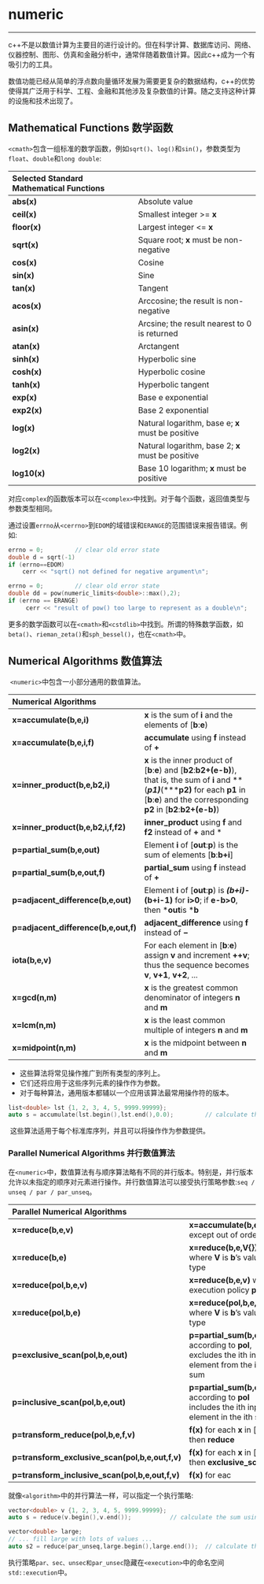 # numeric

---

​		c++不是以数值计算为主要目的进行设计的。但在科学计算、数据库访问、网络、仪器控制、图形、仿真和金融分析中，通常伴随着数值计算。因此c++成为一个有吸引力的工具。

​		数值功能已经从简单的浮点数向量循环发展为需要更复杂的数据结构，c++的优势使得其广泛用于科学、工程、金融和其他涉及复杂数值的计算。随之支持这种计算的设施和技术出现了。



## Mathematical Functions 数学函数

​		``<cmath>``包含一组标准的数学函数，例如``sqrt()``、``log()``和``sin()``，参数类型为``float``、``double``和``long double``:

| **Selected Standard Mathematical Functions** |                                                   |
| :------------------------------------------- | ------------------------------------------------- |
| **abs(x)**                                   | Absolute value                                    |
| **ceil(x)**                                  | Smallest integer >= **x**                         |
| **floor(x)**                                 | Largest integer <= **x**                          |
| **sqrt(x)**                                  | Square root; **x** must be non-negative           |
| **cos(x)**                                   | Cosine                                            |
| **sin(x)**                                   | Sine                                              |
| **tan(x)**                                   | Tangent                                           |
| **acos(x)**                                  | Arccosine; the result is non-negative             |
| **asin(x)**                                  | Arcsine; the result nearest to 0 is returned      |
| **atan(x)**                                  | Arctangent                                        |
| **sinh(x)**                                  | Hyperbolic sine                                   |
| **cosh(x)**                                  | Hyperbolic cosine                                 |
| **tanh(x)**                                  | Hyperbolic tangent                                |
| **exp(x)**                                   | Base e exponential                                |
| **exp2(x)**                                  | Base 2 exponential                                |
| **log(x)**                                   | Natural logarithm, base e; **x** must be positive |
| **log2(x)**                                  | Natural logarithm, base 2; **x** must be positive |
| **log10(x)**                                 | Base 10 logarithm; **x** must be positive         |

​		对应``complex``的函数版本可以在``<complex>``中找到。对于每个函数，返回值类型与参数类型相同。

​		通过设置``errno``从``<cerrno>``到``EDOM``的域错误和``ERANGE``的范围错误来报告错误。例如:

```c++
errno = 0;         // clear old error state
double d = sqrt(-1)
if (errno==EDOM)
	cerr << "sqrt() not defined for negative argument\n";

errno = 0;         // clear old error state
double dd = pow(numeric_limits<double>::max(),2);
if (errno == ERANGE)
     cerr << "result of pow() too large to represent as a double\n";
```

​		更多的数学函数可以在``<cmath>``和``<cstdlib>``中找到。所谓的特殊数学函数，如``beta()``、``rieman_zeta()``和``sph_bessel()``，也在``<cmath>``中。



## Numerical Algorithms 数值算法

​		``<numeric>``中包含一小部分通用的数值算法。

| **Numerical Algorithms**             |                                                              |
| :----------------------------------- | ------------------------------------------------------------ |
| **x=accumulate(b,e,i)**              | **x** is the sum of **i** and the elements of [**b**:**e**)  |
| **x=accumulate(b,e,i,f)**            | **accumulate** using **f** instead of **+**                  |
| **x=inner_product(b,e,b2,i)**        | **x** is the inner product of [**b**:**e**) and [**b2**:**b2+(e-b)**), that is, the sum of **i** and **(*****p1)*****(*****p2)** for each **p1** in [**b**:**e**) and the corresponding **p2** in [**b2**:**b2+(e-b)**) |
| **x=inner_product(b,e,b2,i,f,f2)**   | **inner_product** using **f** and **f2** instead of **+** and * |
| **p=partial_sum(b,e,out)**           | Element **i** of [**out**:**p**) is the sum of elements [**b**:**b+i**] |
| **p=partial_sum(b,e,out,f)**         | **partial_sum** using **f** instead of **+**                 |
| **p=adjacent_difference(b,e,out)**   | Element **i** of [**out**:**p**) is ***(b+i)-*****(b+i-1)** for **i>0**; if **e-b>0**, then ***out**is ***b** |
| **p=adjacent_difference(b,e,out,f)** | **adjacent_difference** using **f** instead of **−**         |
| **iota(b,e,v)**                      | For each element in [**b**:**e**) assign **v** and increment **++v**; thus the sequence becomes **v**, **v+1**, **v+2**, ... |
| **x=gcd(n,m)**                       | **x** is the greatest common denominator of integers **n** and **m** |
| **x=lcm(n,m)**                       | **x** is the least common multiple of integers **n** and **m** |
| **x=midpoint(n,m)**                  | **x** is the midpoint between **n** and **m**                |

- 这些算法将常见操作推广到所有类型的序列上。
- 它们还将应用于这些序列元素的操作作为参数。
- 对于每种算法，通用版本都辅以一个应用该算法最常用操作符的版本。

```c++
list<double> lst {1, 2, 3, 4, 5, 9999.99999};
auto s = accumulate(lst.begin(),lst.end(),0.0);         // calculate the sum: 10014.9999
```

​		这些算法适用于每个标准库序列，并且可以将操作作为参数提供。



###  Parallel Numerical Algorithms 并行数值算法

​		在``<numeric>``中，数值算法有与顺序算法略有不同的并行版本。特别是，并行版本允许以未指定的顺序对元素进行操作。并行数值算法可以接受执行策略参数:``seq / unseq / par / par_unseq``。



| **Parallel Numerical Algorithms**               |                                                              |
| :---------------------------------------------- | ------------------------------------------------------------ |
| **x=reduce(b,e,v)**                             | **x=accumulate(b,e,v)**, except out of order                 |
| **x=reduce(b,e)**                               | **x=reduce(b,e,V{})**, where **V** is **b**’s value type     |
| **x=reduce(pol,b,e,v)**                         | **x=reduce(b,e,v)** with execution policy **pol**            |
| **x=reduce(pol,b,e)**                           | **x=reduce(pol,b,e,V{})**, where **V** is **b**’s value type |
| **p=exclusive_scan(pol,b,e,out)**               | **p=partial_sum(b,e,out)** according to **pol**, excludes the ith input element from the ith sum |
| **p=inclusive_scan(pol,b,e,out)**               | **p=partial_sum(b,e,out)** according to **pol** includes the ith input element in the ith sum |
| **p=transform_reduce(pol,b,e,f,v)**             | **f(x)** for each **x** in [**b**:**e**), then **reduce**    |
| **p=transform_exclusive_scan(pol,b,e,out,f,v)** | **f(x)** for each **x** in [**b**:**e**), then **exclusive_scan** |
| **p=transform_inclusive_scan(pol,b,e,out,f,v)** | **f(x)** for eac                                             |

​		就像``<algorithm>``中的并行算法一样，可以指定一个执行策略:

```c++
vector<double> v {1, 2, 3, 4, 5, 9999.99999};
auto s = reduce(v.begin(),v.end());           // calculate the sum using a double as the accumulator

vector<double> large;
// ... fill large with lots of values ...
auto s2 = reduce(par_unseq,large.begin(),large.end());  // calculate the sum using available parallelism
```

​		执行策略`par、sec、unsec和par_unsec`隐藏在`<execution>`中的命名空间``std::execution``中。